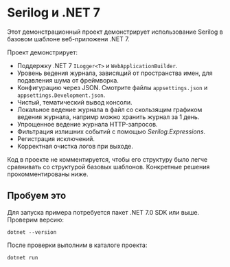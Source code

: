 ﻿# Serilog и .NET 7

Этот демонстрационный проект демонстрирует использование Serilog в базовом шаблоне веб-приложени .NET 7.

Проект демонстрирует: 

* Поддержку .NET 7 `ILogger<T>` и `WebApplicationBuilder`.
* Уровень ведения журнала, зависящий от пространства имен, для подавления шума от фреймворка.
* Конфигурацию через JSON. Смотрите файлы `appsettings.json` и `appsettings.Development.json`.
* Чистый, тематический вывод консоли.
* Локальное ведение журнала в файл со скользящим графиком ведения журнала, напримр можно хранить журнал за 1 день.
* Упрощенное ведение журнала HTTP-запросов.
* Фильтрация излишних событий с помощью _Serilog.Expressions_.
* Регистрация исключений.
* Корректная очистка логов при выходе.

Код в проекте не комментируется, чтобы его структуру было легче сравнивать со структурой базовых шаблонов. Конкретные решения прокомментированы ниже.

## Пробуем это

Для запуска примера потребуется пакет .NET 7.0 SDK или выше. Проверим версию:

```shell
dotnet --version
```

После проверки выполним в каталоге проекта:

```shell
dotnet run
```
